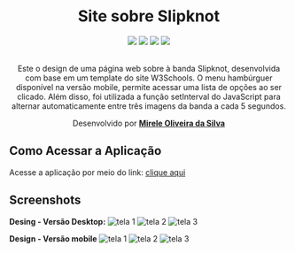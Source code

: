 <div align="center">
  <h1>Site sobre Slipknot</h1>
    <img src="http://img.shields.io/static/v1?label=JavaScript&message=ESC6&color=blue&style=for-the-badge&logo=JavaScript"/>
    <img src="http://img.shields.io/static/v1?label=CSS3&message=3&color=blue&style=for-the-badge&logo=CSS3"/>
    <img src="http://img.shields.io/static/v1?label=HTML5&message=5&color=blue&style=for-the-badge&logo=HTML5"/>
    <img src="http://img.shields.io/static/v1?label=LICENSE-MIT&message=License&color=blue&style=for-the-badge&logo=LICENSE-MIT"/> 
    <br>
    <br>
<p>Este o design de uma página web sobre à banda Slipknot, desenvolvida com base em um template do site W3Schools. O menu hambúrguer disponível na versão mobile, permite acessar uma lista de opções ao ser clicado. Além disso, foi utilizada a função setInterval do JavaScript para alternar automaticamente entre três imagens da banda a cada 5 segundos.</p>

  <p>Desenvolvido por <a target="_blank" rel="external" href="https://github.com/MegMinnie/"><strong>Mirele Oliveira da Silva</strong></a><p>
 </p></p>
 </div>

<div align="left">
  
  ## Como Acessar a Aplicação
<p>Acesse a aplicação por meio do link: <a href="https://megminnie.github.io/Site-Slipknot/
"_blank">clique aqui</a></p>

## Screenshots
**Desing - Versão Desktop:**
![tela 1](assets/tela1-desktop.png)
![tela 2 ](assets/tela2-desktop.png)
![tela 3 ](assets/tela3-desktop.png)

**Design - Versão mobile**
![tela 1](assets/tela1-mobile.png)
![tela 2 ](assets/tela2-mobile.png)
![tela 3 ](assets/tela3-mobile.png)


</div>
